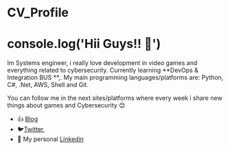 # CV_Profile
# console.log('Hii Guys!! 👋')
Im Systems engineer, i really love development in video games and everything related to cybersecurity. Currently learning **DevOps & Integration BUS **,. My main programming languages/platforms are: Python, C#, .Net, AWS, Shell and Git.

You can follow me in the next sites/platforms where every week i share new things about games and Cybersecurity 😊
- 👍 [Blog](https://ciberseguridad-y-mas-cosas.blogspot.com)
- 🐦[Twitter](https://www.twitter.com/vidamrr "Twitter profile"), 
- 💼 My personal [Linkedin](https://www.vidamrr.com "Vida MRR Blog")
